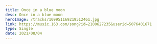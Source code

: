 ```yaml
---
title: Once in a blue moon
desc: Once in a blue moon
heroImage: /tracks/109951169219512461.jpg
link: https://music.163.com/song?id=2100627235&userid=5076401671
type: Single
date: 2021/08/04
---
```

